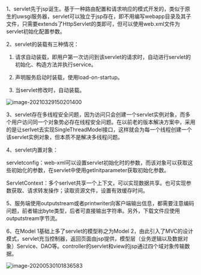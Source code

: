 1、servlet先于jsp诞生。基于一种路由配置和请求响应的模式开发的，类似于原生的uwsgi服务器，servlet可以独立于jsp存在，即不用编写webapp目录及其子文件，只需要extends了HttpServlet的类即可，但可以使用web.xml文件为servlet初始化配置参数。

2、servlet的装载有三种情况：

1. 请求自动装载，即用户第一次访问到该servlet的请求时，自动进行servlet的初始化、构造方法并执行service。

2. 声明服务启动时装载，使用load-on-startup。

3. 当servlet修改时，自动装载。


![image-20210329150201400](https://imagebag.oss-cn-chengdu.aliyuncs.com/img/image-20210329150201400.png)

3、servlet存在多线程安全问题，因为访问只会创建一个servlet实例对象，而多个用户访问同一个对象势必存在线程安全问题。在以前老的版本解决方案中，采用的是让serlvet去实现SingleThreadModel接口，这样就会为每一个线程创建一个该servlet实例对象，但本质不是解决多线程问题。

4、servlet内置对象：

servletconfig：web-xml可以设置servlet初始化时的参数，而该对象可以获取这些初始化的参数，在servlet中使用getInitparameter获取初始化参数。

ServletContext：多个serlvet共享一个上下文，可以实现数据共享。也可实现参数获取、请求转发操作；读取资源文件，设置有效缓存时间。

5、服务端使用outputstream或者printwriter向客户端输出信息，都需要注意编码问题，前者输出byte类型，后者可直接输出字符串。另外，下载文件应使用outputstream字节流。

6、在Model 1基础上多了servlet的模型称之为Model 2，由此引入了MVC的设计模式，servlet充当控制器，返回页面由jsp提供，模型层（业务逻辑以及数据对象）Service、DAO等。controller的servlet和view的jsp通过四个域对象传输数据。

![image-20200530101836583](https://imagebag.oss-cn-chengdu.aliyuncs.com/img/image-20200530101836583.png)
